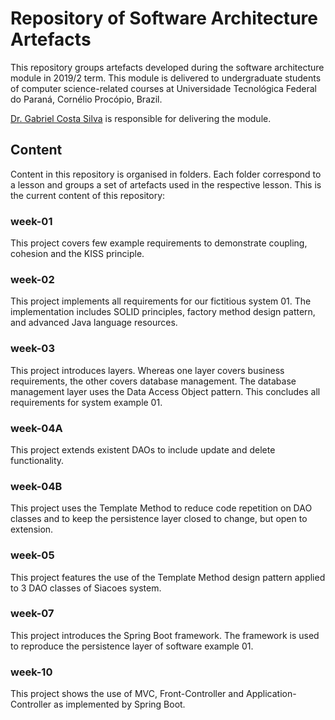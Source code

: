 # Repository of Software Architecture Artefacts

This repository groups artefacts developed during the software architecture module in 2019/2 term. This module is delivered to undergraduate students of computer science-related courses at Universidade Tecnológica Federal do Paraná, Cornélio Procópio, Brazil.  

[Dr. Gabriel Costa Silva](http://gabrielcosta.utfpr.site) is responsible for delivering the module.

## Content

Content in this repository is organised in folders. Each folder correspond to a lesson and groups a set of artefacts used in the respective lesson. This is the current content of this repository:

### week-01
This project covers few example requirements to demonstrate coupling, cohesion and the KISS principle.

### week-02
This project implements all requirements for our fictitious system 01. The implementation includes SOLID principles, factory method design pattern, and advanced Java language resources.

### week-03
This project introduces layers. Whereas one layer covers business requirements, the other covers database management. The database management layer uses the Data Access Object pattern. This concludes all requirements for system example 01.

### week-04A
This project extends existent DAOs to include update and delete functionality.

### week-04B
This project uses the Template Method to reduce code repetition on DAO classes and to keep the persistence layer closed to change, but open to extension.

### week-05
This project features the use of the Template Method design pattern applied to 3 DAO classes of Siacoes system.

### week-07
This project introduces the Spring Boot framework. The framework is used to reproduce the persistence layer of software example 01.

### week-10
This project shows the use of MVC, Front-Controller and Application-Controller as implemented by Spring Boot. 